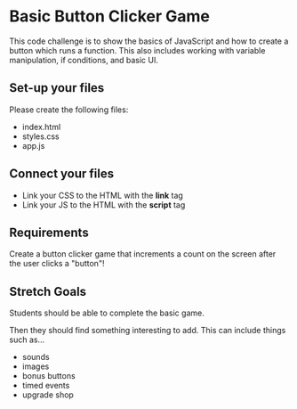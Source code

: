 # Basic Button Clicker Game

This code challenge is to show the basics of JavaScript and how to create a button which runs a function. This also includes working with variable manipulation, if conditions, and basic UI.

## Set-up your files
Please create the following files:
  + index.html
  + styles.css
  + app.js

## Connect your files
  + Link your CSS to the HTML with the **link** tag
  + Link your JS to the HTML with the **script** tag

## Requirements
Create a button clicker game that increments a count on the screen after the user clicks a "button"!

## Stretch Goals
Students should be able to complete the basic game.

Then they should find something interesting to add. This can include things such as...
* sounds
* images
* bonus buttons
* timed events
* upgrade shop
